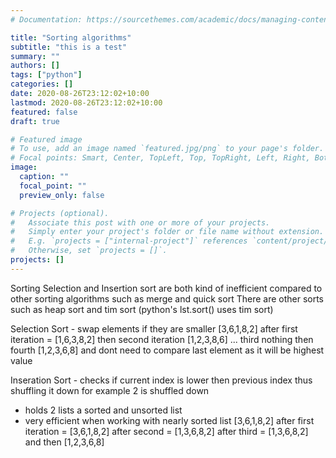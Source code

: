 ```yaml
---
# Documentation: https://sourcethemes.com/academic/docs/managing-content/

title: "Sorting algorithms"
subtitle: "this is a test"
summary: ""
authors: []
tags: ["python"]
categories: []
date: 2020-08-26T23:12:02+10:00
lastmod: 2020-08-26T23:12:02+10:00
featured: false
draft: true

# Featured image
# To use, add an image named `featured.jpg/png` to your page's folder.
# Focal points: Smart, Center, TopLeft, Top, TopRight, Left, Right, BottomLeft, Bottom, BottomRight.
image:
  caption: ""
  focal_point: ""
  preview_only: false

# Projects (optional).
#   Associate this post with one or more of your projects.
#   Simply enter your project's folder or file name without extension.
#   E.g. `projects = ["internal-project"]` references `content/project/deep-learning/index.md`.
#   Otherwise, set `projects = []`.
projects: []
---
```


Sorting
Selection and Insertion sort are both kind of inefficient compared to other sorting algorithms such as merge and quick sort
There are other sorts such as heap sort and tim sort (python's lst.sort() uses tim sort)

Selection Sort - swap elements if they are smaller
[3,6,1,8,2] after first iteration = [1,6,3,8,2] then second iteration [1,2,3,8,6] ... third nothing then fourth [1,2,3,6,8] and dont need to compare last element as it will be highest value

Inseration Sort - checks if current index is lower then previous index thus shuffling it down for example 2 is shuffled down
- holds 2 lists a sorted and unsorted list
- very efficient when working with nearly sorted list
[3,6,1,8,2] after first iteration = [3,6,1,8,2] after second = [1,3,6,8,2] after third = [1,3,6,8,2] and then [1,2,3,6,8]



